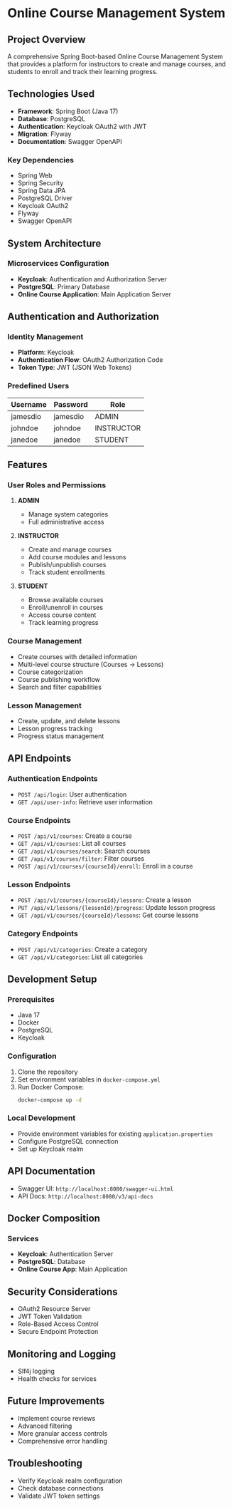 # Online Course Management System

## Project Overview

A comprehensive Spring Boot-based Online Course Management System that provides a platform for instructors to create and
manage courses, and students to enroll and track their learning progress.

## Technologies Used

- **Framework**: Spring Boot (Java 17)
- **Database**: PostgreSQL
- **Authentication**: Keycloak OAuth2 with JWT
- **Migration**: Flyway
- **Documentation**: Swagger OpenAPI

### Key Dependencies

- Spring Web
- Spring Security
- Spring Data JPA
- PostgreSQL Driver
- Keycloak OAuth2
- Flyway
- Swagger OpenAPI

## System Architecture

### Microservices Configuration

- **Keycloak**: Authentication and Authorization Server
- **PostgreSQL**: Primary Database
- **Online Course Application**: Main Application Server

## Authentication and Authorization

### Identity Management

- **Platform**: Keycloak
- **Authentication Flow**: OAuth2 Authorization Code
- **Token Type**: JWT (JSON Web Tokens)

### Predefined Users

| Username | Password | Role        |
|----------|----------|-------------|
| jamesdio | jamesdio | ADMIN       |
| johndoe  | johndoe  | INSTRUCTOR  |
| janedoe  | janedoe  | STUDENT     |

## Features

### User Roles and Permissions

1. **ADMIN**
    - Manage system categories
    - Full administrative access

2. **INSTRUCTOR**
    - Create and manage courses
    - Add course modules and lessons
    - Publish/unpublish courses
    - Track student enrollments

3. **STUDENT**
    - Browse available courses
    - Enroll/unenroll in courses
    - Access course content
    - Track learning progress

### Course Management

- Create courses with detailed information
- Multi-level course structure (Courses → Lessons)
- Course categorization
- Course publishing workflow
- Search and filter capabilities

### Lesson Management

- Create, update, and delete lessons
- Lesson progress tracking
- Progress status management

## API Endpoints

### Authentication Endpoints

- `POST /api/login`: User authentication
- `GET /api/user-info`: Retrieve user information

### Course Endpoints

- `POST /api/v1/courses`: Create a course
- `GET /api/v1/courses`: List all courses
- `GET /api/v1/courses/search`: Search courses
- `GET /api/v1/courses/filter`: Filter courses
- `POST /api/v1/courses/{courseId}/enroll`: Enroll in a course

### Lesson Endpoints

- `POST /api/v1/courses/{courseId}/lessons`: Create a lesson
- `PUT /api/v1/lessons/{lessonId}/progress`: Update lesson progress
- `GET /api/v1/courses/{courseId}/lessons`: Get course lessons

### Category Endpoints

- `POST /api/v1/categories`: Create a category
- `GET /api/v1/categories`: List all categories

## Development Setup

### Prerequisites

- Java 17
- Docker
- PostgreSQL
- Keycloak

### Configuration

1. Clone the repository
2. Set environment variables in `docker-compose.yml`
3. Run Docker Compose:
   ```bash
   docker-compose up -d
   ```

### Local Development

- Provide environment variables for existing `application.properties`
- Configure PostgreSQL connection
- Set up Keycloak realm

## API Documentation

- Swagger UI: `http://localhost:8080/swagger-ui.html`
- API Docs: `http://localhost:8080/v3/api-docs`

## Docker Composition

### Services

- **Keycloak**: Authentication Server
- **PostgreSQL**: Database
- **Online Course App**: Main Application

## Security Considerations

- OAuth2 Resource Server
- JWT Token Validation
- Role-Based Access Control
- Secure Endpoint Protection

## Monitoring and Logging

- Slf4j logging
- Health checks for services

## Future Improvements

- Implement course reviews
- Advanced filtering
- More granular access controls
- Comprehensive error handling

## Troubleshooting

- Verify Keycloak realm configuration
- Check database connections
- Validate JWT token settings